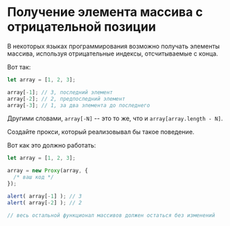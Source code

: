 
# Получение элемента массива с отрицательной позиции

В некоторых языках программирования возможно получать элементы массива, используя отрицательные индексы, отсчитываемые с конца.

Вот так:

```js
let array = [1, 2, 3];

array[-1]; // 3, последний элемент
array[-2]; // 2, предпоследний элемент
array[-3]; // 1, за два элемента до последнего
```

Другими словами, `array[-N]` -- это то же, что и `array[array.length - N]`.

Создайте прокси, который реализовывал бы такое поведение.

Вот как это должно работать:

```js
let array = [1, 2, 3];

array = new Proxy(array, {
  /* ваш код */
});

alert( array[-1] ); // 3
alert( array[-2] ); // 2

// весь остальной функционал массивов должен остаться без изменений
```
